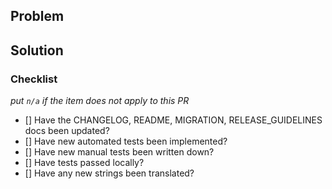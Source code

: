 ## Problem


## Solution


### Checklist
_put `n/a` if the item does not apply to this PR_
- [] Have the CHANGELOG, README, MIGRATION, RELEASE_GUIDELINES docs been updated?
- [] Have new automated tests been implemented?
- [] Have new manual tests been written down?
- [] Have tests passed locally?
- [] Have any new strings been translated?

